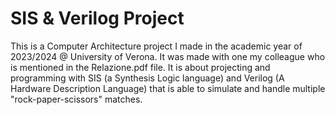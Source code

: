 # SIS & Verilog Project

This is a Computer Architecture project I made in the academic year of 2023/2024 @ University of Verona. It was made with one my colleague who is mentioned in the Relazione.pdf file. 
It is about projecting and programming with SIS (a Synthesis Logic language) and Verilog (A Hardware Description Language) that is able to simulate and handle 
multiple "rock-paper-scissors" matches. 
